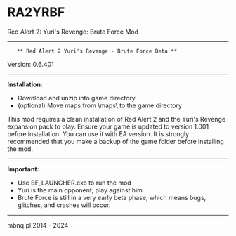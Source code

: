 # RA2YRBF
Red Alert 2: Yuri's Revenge: Brute Force Mod

***********************************************************************
	   ** Red Alert 2 Yuri's Revenge - Brute Force Beta **
Version: 0.6.401
***********************************************************************


**Installation:**

- Download and unzip into game directory.
- (optional) Move maps from \maps\ to the game directory

This mod requires a clean installation of Red Alert 2 and the Yuri's Revenge expansion pack to play.
Ensure your game is updated to version 1.001 before installation. 
You can use it with EA version.
It is strongly recommended that you make a backup of the game folder before installing the mod.


***********************************************************************
**Important:**

- Use BF_LAUNCHER.exe to run the mod
- Yuri is the main opponent, play against him
- Brute Force is still in a very early beta phase, which means bugs, glitches, and crashes will occur.



***********************************************************************
mbnq.pl 2014 - 2024
